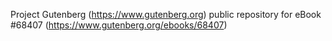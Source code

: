 Project Gutenberg (https://www.gutenberg.org) public repository for eBook #68407 (https://www.gutenberg.org/ebooks/68407)
